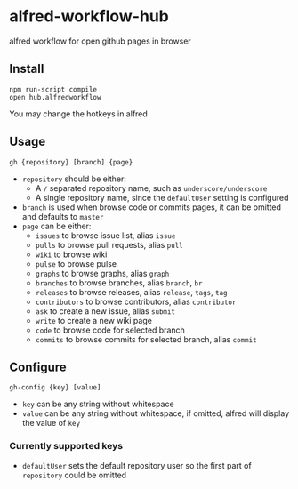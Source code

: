alfred-workflow-hub
===================

alfred workflow for open github pages in browser

## Install

```
npm run-script compile
open hub.alfredworkflow
```

You may change the hotkeys in alfred

## Usage

```
gh {repository} [branch] {page}
```

- `repository` should be either:
    - A `/` separated repository name, such as `underscore/underscore`
    - A single repository name, since the `defaultUser` setting is configured
- `branch` is used when browse code or commits pages, it can be omitted and defaults to `master`
- `page` can be either:
    - `issues` to browse issue list, alias `issue`
    - `pulls` to browse pull requests, alias `pull`
    - `wiki` to browse wiki
    - `pulse` to browse pulse
    - `graphs` to browse graphs, alias `graph`
    - `branches` to browse branches, alias `branch`, `br`
    - `releases` to browse releases, alias `release`, `tags`, `tag`
    - `contributors` to browse contributors, alias `contributor`
    - `ask` to create a new issue, alias `submit`
    - `write` to create a new wiki page
    - `code` to browse code for selected branch
    - `commits` to browse commits for selected branch, alias `commit`

## Configure

```
gh-config {key} [value]
```

- `key` can be any string without whitespace
- `value` can be any string without whitespace, if omitted, alfred will display the value of `key`

### Currently supported keys

- `defaultUser` sets the default repository user so the first part of `repository` could be omitted
